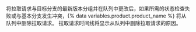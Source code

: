 
将拉取请求与目标分支的最新版本分组并在队列中更改后，如果所需的状态检查失败或与基本分支发生冲突，{% data variables.product.product_name %} 将从队列中删除拉取请求。 拉取请求时间线将显示从队列中删除拉取请求的原因。
